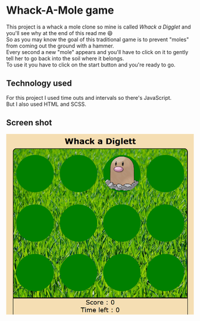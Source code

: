 # Whack-A-Mole game

This project is a whack a mole clone so mine is called *Whack a Digglet* and you'll see why at the end of this read me 😄 </br>
So as you may know the goal of this traditional game is to prevent "moles" from coming out the ground with a hammer. </br>
Every second a new "mole" appears and you'll have to click on it to gently tell her to go back into the soil where it belongs. </br>
To use it you have to click on the start button and you're ready to go.

## Technology used

For this project I used time outs and intervals so there's JavaScript. </br>
But I also used HTML and SCSS.

## Screen shot

![Whack A Digglet](assets/screen.png)
